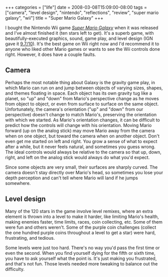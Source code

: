 +++
categories = ["life"]
date = 2008-03-08T15:09:00-08:00
tags = ["camera", "level design", "nintendo", "reflections", "review", "super mario galaxy", "wii"]
title = "Super Mario Galaxy"
+++

I bought the Nintendo Wii game [*Super Mario Galaxy*](https://en.wikipedia.org/wiki/Super_Mario_Galaxy) when it was released and I've almost finished it (ten stars left to get). It's a superb game, with beautifully-executed graphics, sound, game play, and level design (IGN gave it [9.7/10](https://wii.ign.com/articles/833/833298p1.html)). It's the best game on Wii right now and I'd recommend it to anyone who liked other Mario games or wants to see the Wii controls done right. However, it does have a couple faults.

## Camera

Perhaps the most notable thing about Galaxy is the gravity game play, in which Mario can run on and jump between objects of varying sizes, shapes, and themes floating in space. Each object has its own gravity tug like a planet, so "up" and "down" from Mario's perspective change as he moves from object to object, or even from surface to surface on the same object. Unfortunately, the camera's orientation ("up" and "down" from our perspective) doesn't change to match Mario's, preserving the orientation with which we started. As Mario's orientation changes, it can be difficult to predict how the controls will change with his orientation. Moving Mario forward (up on the analog stick) may move Mario away from the camera when on one object, but toward the camera when on another object. Don't even get me started on left and right. You grow a sense of what to expect after a while, but it never feels natural, and sometimes you guess wrong. The ideal controls would always be relative to the camera so that up, down, right, and left on the analog stick would always do what you'd expect.

Since some objects are very small, their surfaces are sharply curved. The camera doesn't stay directly over Mario's head, so sometimes you lose your depth perception and can't tell where Mario will land if he jumps somewhere.

## Level design

Many of the 120 stars in the game involve level remixes, where an extra element is thrown into a level to make it harder, like limiting Mario's health, making enemies faster, time limits, races, coin collecting, etc. Some of them were fun and others weren't. Some of the purple coin challenges (collect the one hundred purple coins throughout a level to get a star) were hard, frustrating, and tedious.

Some levels were just too hard. There's no way you'd pass the first time or even the second. When you find yourself dying for the fifth or sixth time, you have to ask yourself what the point is. It's just making you frustrated, and that's not fun. Those levels needed more tweaking to balance out the difficulty.
